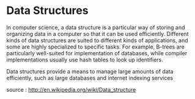 Data Structures
===============


In computer science, a data structure is a particular way of storing and organizing data in a computer so that it can be used efficiently.
Different kinds of data structures are suited to different kinds of applications, and some are highly specialized to specific tasks. For example, B-trees are particularly well-suited for implementation of databases, while compiler implementations usually use hash tables to look up identifiers.

Data structures provide a means to manage large amounts of data efficiently, such as large databases and internet indexing services

source : http://en.wikipedia.org/wiki/Data_structure